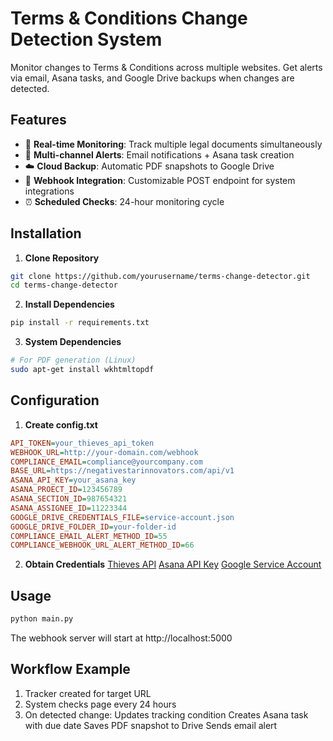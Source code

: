 # Terms & Conditions Change Detection System

Monitor changes to Terms & Conditions across multiple websites. Get alerts via email, Asana tasks, and Google Drive backups when changes are detected.

## Features

- 🚨 **Real-time Monitoring**: Track multiple legal documents simultaneously
- 📨 **Multi-channel Alerts**: Email notifications + Asana task creation
- ☁️ **Cloud Backup**: Automatic PDF snapshots to Google Drive
- 🤖 **Webhook Integration**: Customizable POST endpoint for system integrations
- ⏰ **Scheduled Checks**: 24-hour monitoring cycle

## Installation

1. **Clone Repository**
```bash
git clone https://github.com/yourusername/terms-change-detector.git
cd terms-change-detector
```
2. **Install Dependencies**
```bash
pip install -r requirements.txt
```
3. **System Dependencies**
```bash
# For PDF generation (Linux)
sudo apt-get install wkhtmltopdf
```

## Configuration

1. **Create config.txt**
```ini
API_TOKEN=your_thieves_api_token
WEBHOOK_URL=http://your-domain.com/webhook
COMPLIANCE_EMAIL=compliance@yourcompany.com
BASE_URL=https://negativestarinnovators.com/api/v1
ASANA_API_KEY=your_asana_key
ASANA_PROECT_ID=123456789
ASANA_SECTION_ID=987654321
ASANA_ASSIGNEE_ID=11223344
GOOGLE_DRIVE_CREDENTIALS_FILE=service-account.json
GOOGLE_DRIVE_FOLDER_ID=your-folder-id
COMPLIANCE_EMAIL_ALERT_METHOD_ID=55
COMPLIANCE_WEBHOOK_URL_ALERT_METHOD_ID=66
```
2. **Obtain Credentials**
[Thieves API](https://negativestarinnovators.com/documentation/rest_api.html)
[Asana API Key](https://developers.asana.com/docs)
[Google Service Account](https://cloud.google.com/iam/docs/service-accounts)


## Usage
```bash
python main.py
```

The webhook server will start at http://localhost:5000

## Workflow Example
1. Tracker created for target URL
2. System checks page every 24 hours
3. On detected change:
Updates tracking condition
Creates Asana task with due date
Saves PDF snapshot to Drive
Sends email alert
